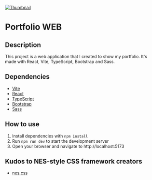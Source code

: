 [![Thumbnail](https://i.imgur.com/vcMMcom.jpg)](https://i.imgur.com/vcMMcom.jpg)

# Portfolio WEB

## Description

This project is a web application that I created to show my portfolio. It's made with React, Vite, TypeScript, Bootstrap and Sass.
## Dependencies

- [Vite](https://vitejs.dev/)
- [React](https://reactjs.org/)
- [TypeScript](https://www.typescriptlang.org/)
- [Bootstrap](https://getbootstrap.com/)
- [Sass](https://sass-lang.com/)

## How to use

1. Install dependencies with `npm install`
2. Run `npm run dev` to start the development server
3. Open your browser and navigate to http://localhost:5173


## Kudos to NES-style CSS framework creators

- [nes.css](https://github.com/nostalgic-css/NES.css)